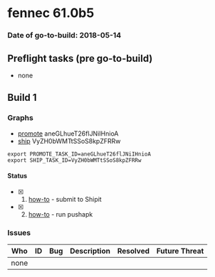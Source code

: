 # fennec 61.0b5

### Date of go-to-build: 2018-05-14

## Preflight tasks (pre go-to-build)
- none

## Build 1  

### Graphs
* [promote](https://tools.taskcluster.net/push-inspector/#/aneGLhueT26flJNiIHnioA) aneGLhueT26flJNiIHnioA
* [ship](https://tools.taskcluster.net/push-inspector/#/VyZH0bWMTtSSoS8kpZFRRw) VyZH0bWMTtSSoS8kpZFRRw
```
export PROMOTE_TASK_ID=aneGLhueT26flJNiIHnioA
export SHIP_TASK_ID=VyZH0bWMTtSSoS8kpZFRRw
```


#### Status
- [x] 1.  [how-to](https://wiki.mozilla.org/Release:Release_Automation_on_Mercurial:Starting_a_Release#Submit_to_Ship_It)  - submit to Shipit
- [x] 2.  [how-to](https://github.com/mozilla-releng/releasewarrior-2.0/blob/master/docs/release-promotion/mobile/howto.md)  - run pushapk

### Issues
| Who                 | ID               | Bug                                                                 | Description                | Resolved                | Future Threat                |
| ------------------- | ---------------- | ------------------------------------------------------------------- | -------------------------- | ----------------------- | ---------------------------- |
| none | | | | | |

